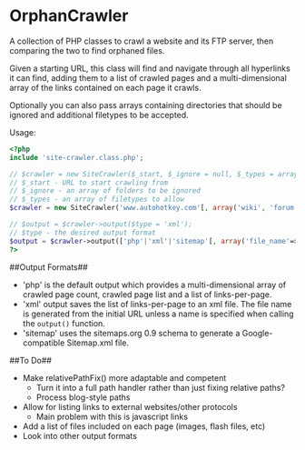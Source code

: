 OrphanCrawler
===========

A collection of PHP classes to crawl a website and its FTP server, then comparing the two to find orphaned files.

Given a starting URL, this class will find and navigate through all hyperlinks it can find, adding them to a list of crawled pages and a multi-dimensional array of the links contained on each page it crawls.

Optionally you can also pass arrays containing directories that should be ignored and additional filetypes to be accepted.

Usage:
```php
<?php
include 'site-crawler.class.php';

// $crawler = new SiteCrawler($_start, $_ignore = null, $_types = array('html', 'htm', 'php'));
// $_start - URL to start crawling from
// $_ignore - an array of folders to be ignored
// $_types - an array of filetypes to allow
$crawler = new SiteCrawler('www.autohotkey.com'[, array('wiki', 'forum')[, array('html', 'htm', 'php', 'aspx')]]);

// $output = $crawler->output($type = 'xml');
// $type - the desired output format
$output = $crawler->output(['php'|'xml'|'sitemap'[, array('file_name'=>'my-list')]]);
?>
```

##Output Formats##
- 'php' is the default output which provides a multi-dimensional array of crawled page count, crawled page list and a list of links-per-page.
- 'xml' output saves the list of links-per-page to an xml file. The file name is generated from the initial URL unless a name is specified when calling the `output()` function.
- 'sitemap' uses the sitemaps.org 0.9 schema to generate a Google-compatible Sitemap.xml file.

##To Do##

- Make relativePathFix() more adaptable and competent
  - Turn it into a full path handler rather than just fixing relative paths?
  - Process blog-style paths
- Allow for listing links to external websites/other protocols
  - Main problem with this is javascript links
- Add a list of files included on each page (images, flash files, etc)
- Look into other output formats